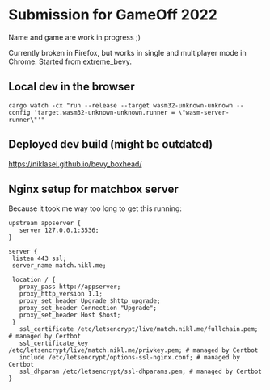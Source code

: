 # Submission for GameOff 2022

Name and game are work in progress ;)

Currently broken in Firefox, but works in single and multiplayer mode in Chrome. Started from [extreme_bevy](https://github.com/johanhelsing/extreme_bevy).

## Local dev in the browser

`cargo watch -cx "run --release --target wasm32-unknown-unknown --config 'target.wasm32-unknown-unknown.runner = \"wasm-server-runner\"'"`

## Deployed dev build (might be outdated)

https://niklasei.github.io/bevy_boxhead/


## Nginx setup for matchbox server

 Because it took me way too long to get this running:
 ```
upstream appserver {
    server 127.0.0.1:3536;
}

server {
  listen 443 ssl;
  server_name match.nikl.me;

  location / {
    proxy_pass http://appserver;
    proxy_http_version 1.1;
    proxy_set_header Upgrade $http_upgrade;
    proxy_set_header Connection "Upgrade";
    proxy_set_header Host $host;
  }
    ssl_certificate /etc/letsencrypt/live/match.nikl.me/fullchain.pem; # managed by Certbot
    ssl_certificate_key /etc/letsencrypt/live/match.nikl.me/privkey.pem; # managed by Certbot
    include /etc/letsencrypt/options-ssl-nginx.conf; # managed by Certbot
    ssl_dhparam /etc/letsencrypt/ssl-dhparams.pem; # managed by Certbot
}
 ```
